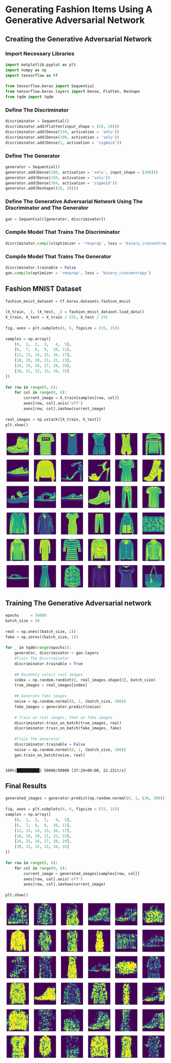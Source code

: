 # Generating Fashion Items Using A Generative Adversarial Network

## Creating the Generative Adversarial Network

### Import Necessary Libraries


```python
import matplotlib.pyplot as plt
import numpy as np
import tensorflow as tf

from tensorflow.keras import Sequential
from tensorflow.keras.layers import Dense, Flatten, Reshape
from tqdm import tqdm
```

### Define The Discriminator


```python
discriminator = Sequential()
discriminator.add(Flatten(input_shape = (28, 28)))
discriminator.add(Dense(150, activation = 'selu'))
discriminator.add(Dense(100, activation = 'selu'))
discriminator.add(Dense(1, activation = 'sigmoid'))
```

### Define The Generator


```python
generator = Sequential()
generator.add(Dense(100, activation = 'selu', input_shape = [300]))
generator.add(Dense(150, activation = 'selu'))
generator.add(Dense(784, activation = 'sigmoid'))
generator.add(Reshape((28, 28)))
```

### Define The Generative Adversarial Network Using The Discriminator and The Generator


```python
gan = Sequential([generator, discriminator])
```

### Compile Model That Trains The Discriminator


```python
discriminator.compile(optimizer = 'rmsprop', loss = 'binary_crossentropy')
```

### Compile Model That Trains The Generator


```python
discriminator.trainable = False
gan.compile(optimizer = 'rmsprop', loss = 'binary_crossentropy')
```

## Fashion MNIST Dataset


```python
fashion_mnist_dataset = tf.keras.datasets.fashion_mnist

(X_train, _), (X_test, _) = fashion_mnist_dataset.load_data()
X_train, X_test = X_train / 255, X_test / 255

fig, axes = plt.subplots(6, 6, figsize = (15, 15))

samples = np.array([
    [0,  1,  2,  3,   4,  5],
    [6,  7,  8,  9,  10, 11],
    [12, 13, 14, 15, 16, 17],
    [18, 19, 20, 21, 22, 23],
    [24, 25, 26, 27, 28, 29],
    [30, 31, 32, 33, 34, 35]
])

for row in range(0, 6):
    for col in range(0, 6):
        current_image = X_train[samples[row, col]]
        axes[row, col].axis('off')
        axes[row, col].imshow(current_image)

real_images = np.vstack([X_train, X_test])
plt.show()
```


![png](output_15_0.png)


## Training The Generative Adversarial network


```python
epochs     = 50000
batch_size = 50

real = np.ones((batch_size, 1))
fake = np.zeros((batch_size, 1))

for _ in tqdm(range(epochs)):
    generator, discriminator = gan.layers
    #Train The Discriminator
    discriminator.trainable = True
    
    ## Randomly select real images
    index = np.random.randint(0, real_images.shape[0], batch_size)
    true_images = real_images[index]
    
    ## Generate fake images
    noise = np.random.normal(0, 1, (batch_size, 300))
    fake_images = generator.predict(noise)
    
    # Train on real images, then on fake images
    discriminator.train_on_batch(true_images, real)
    discriminator.train_on_batch(fake_images, fake)
    
    #Train The Generator
    discriminator.trainable = False
    noise = np.random.normal(0, 1, (batch_size, 300))
    gan.train_on_batch(noise, real)
    
```

    100%|██████████| 50000/50000 [37:29<00:00, 22.22it/s]  


## Final Results


```python
generated_images = generator.predict(np.random.normal(0, 1, (36, 300)))

fig, axes = plt.subplots(6, 6, figsize = (15, 15))
samples = np.array([
    [0,  1,  2,  3,   4,  5],
    [6,  7,  8,  9,  10, 11],
    [12, 13, 14, 15, 16, 17],
    [18, 19, 20, 21, 22, 23],
    [24, 25, 26, 27, 28, 29],
    [30, 31, 32, 33, 34, 35]
])

for row in range(0, 6):
    for col in range(0, 6):
        current_image = generated_images[samples[row, col]]
        axes[row, col].axis('off')
        axes[row, col].imshow(current_image)

plt.show()
```


![png](output_19_0.png)

